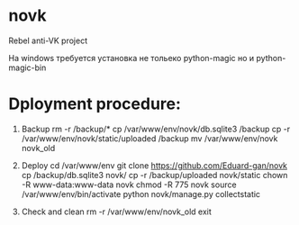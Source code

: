 # novk
Rebel anti-VK project

На windows требуется установка не тольеко python-magic но и python-magic-bin



# Dployment procedure:

1) Backup
rm -r /backup/*
cp /var/www/env/novk/db.sqlite3 /backup
cp -r /var/www/env/novk/static/uploaded /backup
mv /var/www/env/novk novk_old

2) Deploy
cd /var/www/env
git clone https://github.com/Eduard-gan/novk
cp /backup/db.sqlite3 novk/
cp -r /backup/uploaded novk/static
chown -R www-data:www-data novk
chmod -R 775 novk
source /var/www/env/bin/activate
python novk/manage.py collectstatic

3) Check and clean
rm -r /var/www/env/novk_old
exit
